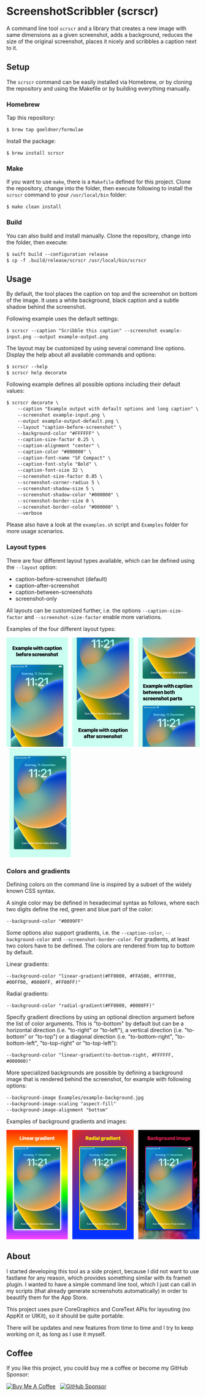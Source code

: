 # ScreenshotScribbler (scrscr)

A command line tool `scrscr` and a library that creates a new image with same dimensions as a given screenshot, adds a background, reduces the size of the original screenshot, places it nicely and scribbles a caption next to it.

## Setup

The `scrscr` command can be easily installed via Homebrew, or by cloning the repository and using the Makefile or by building everything manually.

### Homebrew

Tap this repository:

```
$ brew tap goeldner/formulae
```

Install the package:

```
$ brew install scrscr
```

### Make

If you want to use `make`, there is a `Makefile` defined for this project. Clone the repository, change into the folder, then execute following to install the `scrscr` command to your `/usr/local/bin` folder:

```
$ make clean install
```

### Build

You can also build and install manually. Clone the repository, change into the folder, then execute:

```
$ swift build --configuration release
$ cp -f .build/release/scrscr /usr/local/bin/scrscr
```

## Usage

By default, the tool places the caption on top and the screenshot on bottom of the image. It uses a white background, black caption and a subtle shadow behind the screenshot.

Following example uses the default settings:

```
$ scrscr --caption "Scribble this caption" --screenshot example-input.png --output example-output.png
```

The layout may be customized by using several command line options. Display the help about all available commands and options:

```
$ scrscr --help
$ scrscr help decorate
```

Following example defines all possible options including their default values:

```
$ scrscr decorate \
    --caption "Example output with default options and long caption" \
    --screenshot example-input.png \
    --output example-output-default.png \
    --layout "caption-before-screenshot" \
    --background-color "#FFFFFF" \
    --caption-size-factor 0.25 \
    --caption-alignment "center" \
    --caption-color "#000000" \
    --caption-font-name "SF Compact" \
    --caption-font-style "Bold" \
    --caption-font-size 32 \
    --screenshot-size-factor 0.85 \
    --screenshot-corner-radius 5 \
    --screenshot-shadow-size 5 \
    --screenshot-shadow-color "#000000" \
    --screenshot-border-size 0 \
    --screenshot-border-color "#000000" \
    --verbose
```

Please also have a look at the `examples.sh` script and `Examples` folder for more usage scenarios.

### Layout types

There are four different layout types available, which can be defined using the `--layout` option:

- caption-before-screenshot (default)
- caption-after-screenshot
- caption-between-screenshots
- screenshot-only

All layouts can be customized further, i.e. the options `--caption-size-factor` and `--screenshot-size-factor` enable more variations.

Examples of the four different layout types:

<img
  src="https://github.com/goeldner/swift-screenshot-scribbler/blob/main/Examples/example-output-layout-caption-before-screenshot.png?raw=true"
  alt="Layout: caption-before-screenshot"
  title="Layout: caption-before-screenshot"
  width="160"> &nbsp; 
<img
  src="https://github.com/goeldner/swift-screenshot-scribbler/blob/main/Examples/example-output-layout-caption-after-screenshot.png?raw=true"
  alt="Layout: caption-after-screenshot"
  title="Layout: caption-after-screenshot"
  width="160"> &nbsp; 
<img
  src="https://github.com/goeldner/swift-screenshot-scribbler/blob/main/Examples/example-output-layout-caption-between-screenshots.png?raw=true"
  alt="Layout: caption-between-screenshots"
  title="Layout: caption-between-screenshots"
  width="160"> &nbsp; 
<img
  src="https://github.com/goeldner/swift-screenshot-scribbler/blob/main/Examples/example-output-layout-screenshot-only.png?raw=true"
  alt="Layout: screenshot-only"
  title="Layout: screenshot-only"
  width="160">

### Colors and gradients

Defining colors on the command line is inspired by a subset of the widely known CSS syntax.

A single color may be defined in hexadecimal syntax as follows, where each two digits define the red, green and blue part of the color:

```
--background-color "#0099FF"
```

Some options also support gradients, i.e. the `--caption-color`, `--background-color` and `--screenshot-border-color`. For gradients, at least two colors have to be defined. The colors are rendered from top to bottom by default.

Linear gradients:

```
--background-color "linear-gradient(#FF0000, #FFA500, #FFFF00, #00FF00, #0000FF, #FF00FF)"
```

Radial gradients:

```
--background-color "radial-gradient(#FF0000, #0000FF)"
```

Specify gradient directions by using an optional direction argument before the list of color arguments. This is "to-bottom" by default but can be a horizontal direction (i.e. "to-right" or "to-left"), a vertical direction (i.e. "to-bottom" or "to-top") or a diagonal direction (i.e. "to-bottom-right", "to-bottom-left", "to-top-right" or "to-top-left"):

```
--background-color "linear-gradient(to-bottom-right, #FFFFFF, #000000)"
```

More specialized backgrounds are possible by defining a background image that is rendered behind the screenshot, for example with following options:

```
--background-image Examples/example-background.jpg
--background-image-scaling "aspect-fill"
--background-image-alignment "bottom"    
```

Examples of background gradients and images:

<img
  src="https://github.com/goeldner/swift-screenshot-scribbler/blob/main/Examples/example-output-gradient-linear-rainbow.png?raw=true"
  alt="Background: linear-gradient"
  title="Background: linear-gradient"
  width="160"> &nbsp;
<img
  src="https://github.com/goeldner/swift-screenshot-scribbler/blob/main/Examples/example-output-gradient-radial-red-blue.png?raw=true"
  alt="Background: radial-gradient"
  title="Background: radial-gradient"
  width="160"> &nbsp;
<img
  src="https://github.com/goeldner/swift-screenshot-scribbler/blob/main/Examples/example-output-background-image.png?raw=true"
  alt="Background: background-image"
  title="Background: background-image"
  width="160">

## About

I started developing this tool as a side project, because I did not want to use fastlane for any reason, which provides something similar with its frameit plugin. I wanted to have a simple command line tool, which I just can call in my scripts (that already generate screenshots automatically) in order to beautify them for the App Store.

This project uses pure CoreGraphics and CoreText APIs for layouting (no AppKit or UIKit), so it should be quite portable.

There will be updates and new features from time to time and I try to keep working on it, as long as I use it myself.

## Coffee

If you like this project, you could buy me a coffee or become my GitHub Sponsor:

<a href="https://www.buymeacoffee.com/goeldner" target="_blank"><img src="https://cdn.buymeacoffee.com/buttons/default-orange.png" alt="Buy Me A Coffee" height="35"></a> &nbsp; 
<a href="https://github.com/sponsors/goeldner" target="_blank"><img src="https://img.shields.io/static/v1?label=Sponsor&message=%E2%9D%A4&logo=GitHub&color=FF813F&style=flat-square" alt="GitHub Sponsor" height="35"></a>
